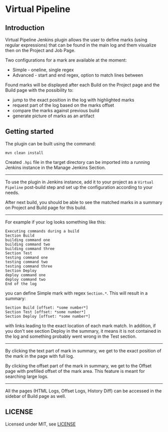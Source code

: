 # Virtual Pipeline

## Introduction

Virtual Pipeline Jenkins plugin allows the user to define marks (using regular expressions) that can be found in the main
log and them visualize then on the Project and Job Page.



Two configurations for a mark are available at the moment:
* Simple - oneline, single regex
* Advanced - start and end regex, option to match lines between

Found marks will be displayed after each Build on the Project page and the Build page with the possibility to:
* jump to the exact position in the log with highlighted marks
* request part of the log based on the marks offset
* compare the marks against previous build
* generate picture of marks as an artifact

## Getting started

The plugin can be built using the command:
```
mvn clean install
```
Created `.hpi` file in the target directory can be imported into a running Jenkins instance in the Manage Jenkins Section.

---
To use the plugin in Jenkins instance, add it to your project as a  `Virtual Pipeline` post-build step and set up the configuration according to your needs.

After next build, you should be able to see the matched marks in a summary on Project and Build page for this build.

---
For example if your log looks something like this:
```agsl
Executing commands during a build
Section Build
building command one
building command two
building command three
Section Test
testing command one
testing command two
testing command three
Section Deploy
deploy command one
deploy command two
End of the log 
```
you can define Simple mark with regex `Section.*`.  This will result in a summary:
```agsl
Section Build [offset: *some number*]
Section Test [offset: *some number*]
Section Deploy [offset: *some number*]
```
with links leading to the exact location of each mark match. 
In addition, if you don't see section Deploy in the summary,
it means it is not contained in the log and something probably went wrong in the Test section.

---
By clicking the text part of mark in summary, we get to the exact position of the mark in the page with full log.

By clicking the offset part of the mark in summary, we get to the Offset page with prefilled offset of the mark area.
This feature is meant for searching large logs.

---
All the pages (HTML Logs, Offset Logs, History Diff) can be accessed in the sidebar of Build page as well.






## LICENSE

Licensed under MIT, see [LICENSE](LICENSE.md)

